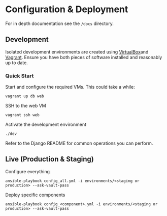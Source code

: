 # Configuration & Deployment

For in depth documentation see the `/docs` directory.

## Development

Isolated development environments are created using [VirtualBox](https://www.virtualbox.org/)and [Vagrant](https://www.vagrantup.com/).
Ensure you have both pieces of software installed and reasonably up to date.

### Quick Start

Start and configure the required VMs.  This could take a while:

```
vagrant up db web
```

SSH to the web VM

```
vagrant ssh web
```

Activate the development environment

```
./dev
```

Refer to the Django README for common operations you can perform.

## Live (Production & Staging)

Configure everything

```
ansible-playbook config_all.yml -i environments/<staging or production> --ask-vault-pass
```

Deploy specific components

```
ansible-playbook config_<component>.yml -i environments/<staging or production> --ask-vault-pass
```
